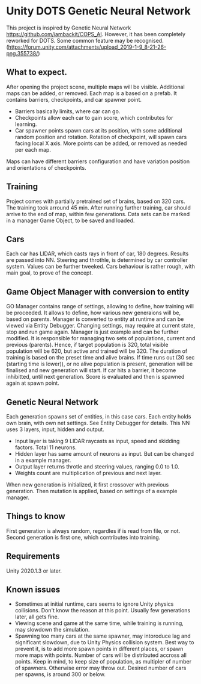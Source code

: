 # Unity DOTS Genetic Neural Network

This project is inspired by Genetic Neural Network https://github.com/iambackit/COPS_AI. 
However, it has been completely reworked for DOTS. Some common feature may be recognised.
(https://forum.unity.com/attachments/upload_2019-1-9_8-21-26-png.355738/)

## What to expect.

After opening the project scene, multiple maps will be visible.
Additional maps can be added, or removed.
Each map is a based on a prefab. It contains barriers, checkpoints, and car spawner point.

* Barriers basically limits, where car can go.
* Checkpoints allow each car to gain score, which contributes for learning.
* Car spawner points spawn cars at its position, with some additional random position and rotation. Rotation of checkpoint, will spawn cars facing local X axis. More points can be added, or removed as needed per each map.

Maps can have different barriers configuration and have variation position and orientations of checkpoints.


## Training 

Project comes with partially pretrained set of brains, based on 320 cars. 
The training took arround 45 min.
After running further training, car should arrive to the end of map, within few generations.
Data sets can be marked in a manager Game Object, to be saved and loaded.


## Cars

Each car has LIDAR, which casts rays in front of car, 180 degrees.
Results are passed into NN.
Steering and throthle, is determined by car controller system. 
Values can be further tweeked. Cars behaviour is rather rough, with main goal, to prove of the concept.


## Game Object Manager with conversion to entity

GO Manager contains range of settings, allowing to define, how training will be proceeded.
It allows to define, how various new generaions will be, based on parents.
Manager is converted to entity at runtime and can be viewed via Entity Debugger.
Changing settings, may require at current state, stop and run game again.
Manager is just example and can be further modified.
It is responsible for managing two sets of populations, current and previous (parents).
Hence, if target population is 320, total visible population will be 620, but active and trained will be 320.
The duration of training is based on the preset time and alive brains. 
If time runs out (30 sec (starting time is lower)), or no alive population is present, generation will be finalised and new generation will start.
If car hits a barrier, it become inhibitted, until next generation. Score is evaluated and then is spawned again at spawn point.


## Genetic Neural Network

Each generation spawns set of entities, in this case cars.
Each entity holds own brain, with own net settings. See Entity Debugger for details.
This NN uses 3 layers, input, hidden and output.

* Input layer is taking 9 LIDAR raycasts as input, speed and skidding factors. Total 11 neurons.
* Hidden layer has same amount of neurons as input. But can be changed in a example manager.
* Output layer returns throtle and steering values, ranging 0.0 to 1.0. 
* Weights count are multiplication of previous and next layer.

When new generation is initialized, it first crossover with previous generation. Then mutation is applied, based on settings of a example manager.


## Things to know

First generation is always random, regardles if is read from file, or not.
Second generation is first one, which contributes into training.


## Requirements
Unity 2020.1.3 or later.


## Known issues

* Sometimes at initial runtime, cars seems to ignore Unity physics collisions. Don't know the reason at this point. Usually few generations later, all gets fine.
* Viewing scene and game at the same time, while training is running, may slowdown the simulation.
* Spawning too many cars at the same spawner, may intoroduce lag and significant slowdown, due to Unity Physics collision system. Best way to prevent it, is to add more spawn points in different places, or spawn more maps with points. Number of cars will be distributed accross all points. Keep in mind, to keep size of population, as multipler of number of spawners. Otherwise error may throw out. Desired number of cars per spawns, is around 300 or below.
